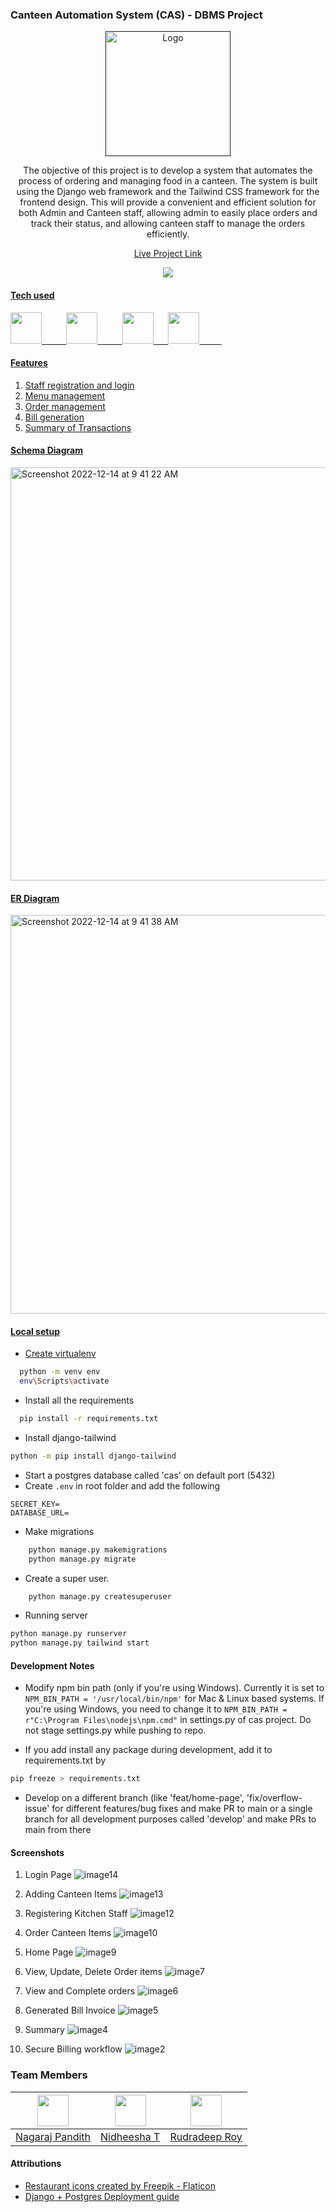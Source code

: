 ### Canteen Automation System (CAS) - DBMS Project

<p align="center">
  <a href=""><img src="https://res.cloudinary.com/dpfpk49oa/image/upload/v1670989811/restaurant_rplypn.png" alt="Logo" height=200 width=200 /></a>
</p>

<p align="center">
The objective of this project is to develop a system that automates the process of ordering and managing food in a canteen. The system is built using the Django web framework and the Tailwind CSS framework for the frontend design. This will provide a convenient and efficient solution for both Admin and Canteen staff, allowing admin to easily place orders and track their status, and allowing canteen staff to manage the orders efficiently.
</p>
     
<p align="center">
<a href="https://cas.up.railway.app/">Live Project Link</a> 
 </p>
     
<p align="center">
<a href="https://www.python.org/"><img src="https://forthebadge.com/images/badges/made-with-python.svg" border="g' title="Made with Python" />
     </p>
     
#### Tech used

<img src="https://www.svgrepo.com/show/353657/django-icon.svg" height="50px">&nbsp; &nbsp; &nbsp; &nbsp; &nbsp;
<img src="https://www.svgrepo.com/show/374118/tailwind.svg" height="50px">&nbsp; &nbsp; &nbsp; &nbsp; &nbsp;
<img src="https://www.svgrepo.com/show/354200/postgresql.svg" height="50px">&nbsp;&nbsp;&nbsp;&nbsp;&nbsp;
<img src="https://railway.app/brand/logo-light.svg" height="50px">&nbsp; &nbsp; &nbsp; &nbsp; &nbsp;

#### Features

1. Staff registration and login
2. Menu management
3. Order management
4. Bill generation
5. Summary of Transactions

#### Schema Diagram

<img width="661" alt="Screenshot 2022-12-14 at 9 41 22 AM" src="https://user-images.githubusercontent.com/83623339/207504032-25d8788b-b57e-4c50-9e12-6ff6960eabce.png">

#### ER Diagram

<img width="638" alt="Screenshot 2022-12-14 at 9 41 38 AM" src="https://user-images.githubusercontent.com/83623339/207504061-3276dd05-7609-4dd4-8c0e-ad8f7f50244e.png">

#### Local setup

- Create virtualenv

```bash
  python -m venv env
  env\Scripts\activate
```

- Install all the requirements

```bash
  pip install -r requirements.txt
```

- Install django-tailwind

```bash
python -m pip install django-tailwind
```

- Start a postgres database called 'cas' on default port (5432)
- Create `.env` in root folder and add the following

```env
SECRET_KEY=
DATABASE_URL=
```

- Make migrations

```bash
    python manage.py makemigrations
    python manage.py migrate
```

- Create a super user.

```bash
    python manage.py createsuperuser
```

- Running server

```bash
python manage.py runserver
python manage.py tailwind start
```

#### Development Notes

- Modify npm bin path (only if you're using Windows). Currently it is set to `NPM_BIN_PATH = '/usr/local/bin/npm'` for Mac & Linux based systems. If you're using Windows, you need to change it to `NPM_BIN_PATH = r"C:\Program Files\nodejs\npm.cmd"` in settings.py of cas project. Do not stage settings.py while pushing to repo.

- If you add install any package during development, add it to requirements.txt by

```bash
pip freeze > requirements.txt
```

- Develop on a different branch (like 'feat/home-page', 'fix/overflow-issue' for different features/bug fixes and make PR to main or a single branch for all development purposes called 'develop' and make PRs to main from there

#### Screenshots

1. Login Page
   ![image14](https://user-images.githubusercontent.com/83623339/207505386-de5c78c1-23b8-4dc9-bec3-70731a642d5d.jpg)

2. Adding Canteen Items
   ![image13](https://user-images.githubusercontent.com/83623339/207505403-3296ad48-ec45-4258-9f67-7bdce5f1ff54.jpg)
3. Registering Kitchen Staff
   ![image12](https://user-images.githubusercontent.com/83623339/207505427-b97e46ad-a0cc-408c-bc5b-326b8718c1e4.jpg)
4. Order Canteen Items
   ![image10](https://user-images.githubusercontent.com/83623339/207506466-16a38d49-0ffa-4766-9769-582fd7876e1f.jpg)

5. Home Page
   ![image9](https://user-images.githubusercontent.com/83623339/207506769-5cba2375-e2cb-47bc-9f21-0aab37806137.jpg)

6. View, Update, Delete Order items
   ![image7](https://user-images.githubusercontent.com/83623339/207506818-da1c1bdd-1227-444d-ad6d-638061223889.jpg)

7. View and Complete orders
   ![image6](https://user-images.githubusercontent.com/83623339/207506835-c67482b6-2dcf-412f-aaa0-f8b77b6b69ef.jpg)

8. Generated Bill Invoice
   ![image5](https://user-images.githubusercontent.com/83623339/207506873-db576c30-0f40-4921-8c0d-158ebddd66e3.png)

9. Summary
   ![image4](https://user-images.githubusercontent.com/83623339/207506917-ae7c8e96-b5a6-4aa4-9501-98990ed1c3ad.jpg)

10. Secure Billing workflow
    ![image2](https://user-images.githubusercontent.com/83623339/207506936-64a424e5-cdef-4372-874f-5f806986135f.jpg)

### Team Members

| <img src = "https://avatars.githubusercontent.com/u/83623339?v=4" width="50px"> | <img src = "https://avatars.githubusercontent.com/u/91735807?v=4" width="50px"> | <img src = "https://avatars.githubusercontent.com/u/120498628?v=4" width="50px"> |
| :-----------------------------------------------------------------------------: | :-----------------------------------------------------------------------------: | :------------------------------------------------------------------------------: |
|              [Nagaraj Pandith](https://github.com/nagarajpandith/)              | [Nidheesha T](<https://github.com/NidheeshaT/](https://github.com/rudra246)>) |                 [Rudradeep Roy](https://github.com/KishorBalgi/)                 |

#### Attributions

- [Restaurant icons created by Freepik - Flaticon](https://www.flaticon.com/free-icons/restaurant)
- [Django + Postgres Deployment guide](https://devpress.csdn.net/postgresql/62f4d8b8c6770329307fa54e.html)
